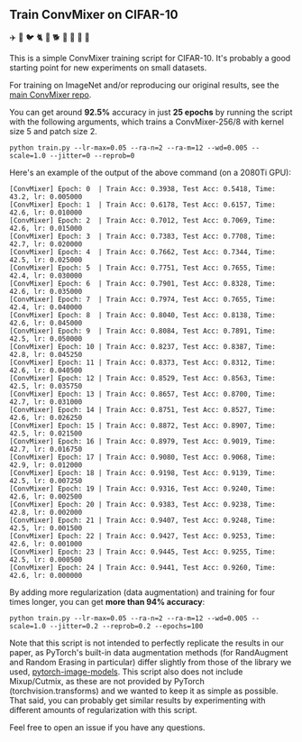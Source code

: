 Train ConvMixer on CIFAR-10
-----------------------------------
 ✈️ 🚗 🐦 🐈 🦌 🐕 🐸 🐎 🚢 🚚
 

This is a simple ConvMixer training script for CIFAR-10. It's probably a good starting point for new experiments on small datasets.

For training on ImageNet and/or reproducing our original results, see the [main ConvMixer repo](https://github.com/locuslab/convmixer).

You can get around **92.5%** accuracy in just **25 epochs** by running the script with the following arguments,
which trains a ConvMixer-256/8 with kernel size 5 and patch size 2.

```
python train.py --lr-max=0.05 --ra-n=2 --ra-m=12 --wd=0.005 --scale=1.0 --jitter=0 --reprob=0
```

Here's an example of the output of the above command (on a 2080Ti GPU):

```
[ConvMixer] Epoch: 0  | Train Acc: 0.3938, Test Acc: 0.5418, Time: 43.2, lr: 0.005000
[ConvMixer] Epoch: 1  | Train Acc: 0.6178, Test Acc: 0.6157, Time: 42.6, lr: 0.010000
[ConvMixer] Epoch: 2  | Train Acc: 0.7012, Test Acc: 0.7069, Time: 42.6, lr: 0.015000
[ConvMixer] Epoch: 3  | Train Acc: 0.7383, Test Acc: 0.7708, Time: 42.7, lr: 0.020000
[ConvMixer] Epoch: 4  | Train Acc: 0.7662, Test Acc: 0.7344, Time: 42.5, lr: 0.025000
[ConvMixer] Epoch: 5  | Train Acc: 0.7751, Test Acc: 0.7655, Time: 42.4, lr: 0.030000
[ConvMixer] Epoch: 6  | Train Acc: 0.7901, Test Acc: 0.8328, Time: 42.6, lr: 0.035000
[ConvMixer] Epoch: 7  | Train Acc: 0.7974, Test Acc: 0.7655, Time: 42.4, lr: 0.040000
[ConvMixer] Epoch: 8  | Train Acc: 0.8040, Test Acc: 0.8138, Time: 42.6, lr: 0.045000
[ConvMixer] Epoch: 9  | Train Acc: 0.8084, Test Acc: 0.7891, Time: 42.5, lr: 0.050000
[ConvMixer] Epoch: 10 | Train Acc: 0.8237, Test Acc: 0.8387, Time: 42.8, lr: 0.045250
[ConvMixer] Epoch: 11 | Train Acc: 0.8373, Test Acc: 0.8312, Time: 42.6, lr: 0.040500
[ConvMixer] Epoch: 12 | Train Acc: 0.8529, Test Acc: 0.8563, Time: 42.5, lr: 0.035750
[ConvMixer] Epoch: 13 | Train Acc: 0.8657, Test Acc: 0.8700, Time: 42.7, lr: 0.031000
[ConvMixer] Epoch: 14 | Train Acc: 0.8751, Test Acc: 0.8527, Time: 42.6, lr: 0.026250
[ConvMixer] Epoch: 15 | Train Acc: 0.8872, Test Acc: 0.8907, Time: 42.5, lr: 0.021500
[ConvMixer] Epoch: 16 | Train Acc: 0.8979, Test Acc: 0.9019, Time: 42.7, lr: 0.016750
[ConvMixer] Epoch: 17 | Train Acc: 0.9080, Test Acc: 0.9068, Time: 42.9, lr: 0.012000
[ConvMixer] Epoch: 18 | Train Acc: 0.9198, Test Acc: 0.9139, Time: 42.5, lr: 0.007250
[ConvMixer] Epoch: 19 | Train Acc: 0.9316, Test Acc: 0.9240, Time: 42.6, lr: 0.002500
[ConvMixer] Epoch: 20 | Train Acc: 0.9383, Test Acc: 0.9238, Time: 42.8, lr: 0.002000
[ConvMixer] Epoch: 21 | Train Acc: 0.9407, Test Acc: 0.9248, Time: 42.5, lr: 0.001500
[ConvMixer] Epoch: 22 | Train Acc: 0.9427, Test Acc: 0.9253, Time: 42.6, lr: 0.001000
[ConvMixer] Epoch: 23 | Train Acc: 0.9445, Test Acc: 0.9255, Time: 42.5, lr: 0.000500
[ConvMixer] Epoch: 24 | Train Acc: 0.9441, Test Acc: 0.9260, Time: 42.6, lr: 0.000000
```

By adding more regularization (data augmentation) and training for four times longer, you can get **more than 94% accuracy**:

```
python train.py --lr-max=0.05 --ra-n=2 --ra-m=12 --wd=0.005 --scale=1.0 --jitter=0.2 --reprob=0.2 --epochs=100
```


Note that this script is not intended to perfectly replicate the results in our paper, as PyTorch's built-in data augmentation methods (for RandAugment and Random Erasing in particular) differ slightly from those of the library we used, [pytorch-image-models](https://github.com/rwightman/pytorch-image-models). This script also does not include Mixup/Cutmix, as these are not provided by PyTorch (torchvision.transforms) and we wanted to keep it as simple as possible. That said, you can probably get similar results by experimenting with different amounts of regularization with this script.

Feel free to open an issue if you have any questions.

